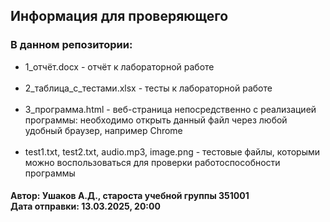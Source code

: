 ## Информация для проверяющего

### В данном репозитории:

- 1_отчёт.docx - отчёт к лабораторной работе<br><br>
- 2_таблица_с_тестами.xlsx - тесты к лабораторной работе<br><br>
- 3_программа.html - веб-страница непосредственно с реализацией программы:
необходимо открыть данный файл через любой удобный браузер, например Chrome<br><br>
- test1.txt, test2.txt, audio.mp3, image.png - тестовые файлы, которыми можно воспользоваться 
для проверки работоспособности программы<br> 

#### Автор: Ушаков А.Д., староста учебной группы 351001<br>Дата отправки: 13.03.2025, 20:00 